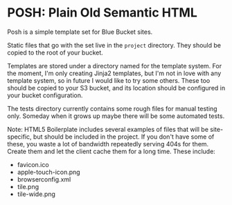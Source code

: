 # POSH: Plain Old Semantic HTML

Posh is a simple template set for Blue Bucket sites.

Static files that go with the set live in the `project` directory. They should be
copied to the root of your bucket.

Templates are stored under a directory named for the template system. For the
moment, I'm only creating Jinja2 templates, but I'm not in love with any
template system, so in future I would like to try some others. These too should
be copied to your S3 bucket, and its location should be configured in your
bucket configuration.

The tests directory currently contains some rough files for manual testing only.
Someday when it grows up maybe there will be some automated tests.

Note: HTML5 Boilerplate includes several examples of files that will be
site-specific, but should be included in the project. If you don't have some of
these, you waste a lot of bandwidth repeatedly serving 404s for them.  Create
them and let the client cache them for a long time. These include:

* favicon.ico
* apple-touch-icon.png
* browserconfig.xml
* tile.png
* tile-wide.png

